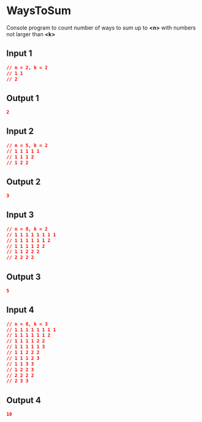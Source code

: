 # WaysToSum
Console program to count number of ways to sum up to **&lt;n>** with numbers not larger than **&lt;k>**
## Input 1
```json
// n = 2, k = 2
// 1 1
// 2
```
## Output 1
```json
2
```
## Input 2
```json
// n = 5, k = 2
// 1 1 1 1 1
// 1 1 1 2
// 1 2 2	
```
## Output 2
```json
3
```
## Input 3
```json
// n = 8, k = 2
// 1 1 1 1 1 1 1 1
// 1 1 1 1 1 1 2
// 1 1 1 1 2 2
// 1 1 2 2 2
// 2 2 2 2
```
## Output 3
```json
5
```
## Input 4
```json
// n = 8, k = 3
// 1 1 1 1 1 1 1 1
// 1 1 1 1 1 1 2
// 1 1 1 1 2 2
// 1 1 1 1 1 3
// 1 1 2 2 2
// 1 1 1 2 3
// 1 1 3 3
// 1 2 2 3
// 2 2 2 2
// 2 3 3
```
## Output 4
```json
10
```

